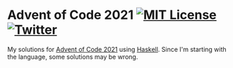 # Advent of Code 2021 [![MIT License][license-shield]][license-url] [![Twitter][twitter-shield]][twitter-url]
My solutions for [Advent of Code 2021][adventofcode-url] using [Haskell][haskell-url]. Since I'm starting with the language, some solutions may be wrong.

<!-- Links and images -->
[license-shield]: https://img.shields.io/github/license/fersilva16/aoc2021?style=flat-square
[license-url]: https://github.com/fersilva16/aoc2021/blob/master/LICENSE
[twitter-shield]: https://img.shields.io/badge/-fersilvaa16-black.svg?style=flat-square&logo=twitter&logoColor=white&colorB=49a2f2
[twitter-url]: https://twitter.com/fersilvaa16
[adventofcode-url]: https://adventofcode.com/2021
[haskell-url]: https://haskell.org
[new-issue-url]: https://github.com/fersilva16/aoc2021/issues/new
[new-pr-url]: https://github.com/fersilva16/aoc2021/pulls/new
